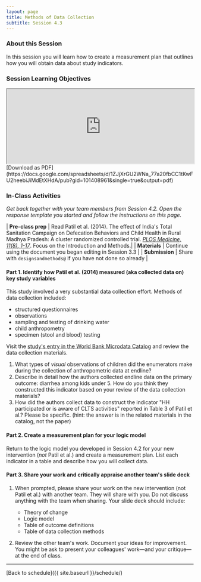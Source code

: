 ```yaml
---
layout: page
title: Methods of Data Collection
subtitle: Session 4.3
---
```


### About this Session

In this session you will learn how to create a measurement plan that outlines how you will obtain data about study indicators.

### Session Learning Objectives
<iframe width="100%" height="200" src="https://docs.google.com/spreadsheets/d/1ZJjXrGU2WNa_77a20fbCC1tKwFU2heebiJiMdEtXHdA/pubhtml?gid=101408961&amp;single=true&amp;widget=true&amp;headers=false"></iframe>
[Download as PDF](https://docs.google.com/spreadsheets/d/1ZJjXrGU2WNa_77a20fbCC1tKwFU2heebiJiMdEtXHdA/pub?gid=101408961&single=true&output=pdf)

### In-Class Activities

*Get back together with your team members from Session 4.2. Open the response template you started and follow the instructions on this page.*

| **Pre-class prep** | Read Patil et al. (2014). The effect of India's Total Sanitation Campaign on Defecation Behaviors and Child Health in Rural Madhya Pradesh: A cluster randomized controlled trial. [*PLOS Medicine, 11(8), 1-17*](https://drive.google.com/open?id=0Bxn_jkXZ1lxub0xMNGJaVXNxZk0). Focus on the Introduction and Methods.|
| **Materials**       | Continue using the document you began editing in Session 3.3 |
| **Submission**     | Share with `designsandmethods@` if you have not done so already |

<p></p>

#### Part 1. Identify how Patil et al. (2014) measured (aka collected data on) key study variables

This study involved a very substantial data collection effort. Methods of data collection included: 

* structured questionnaires
* observations
* sampling and testing of drinking water
* child anthropometry
* specimen (stool and blood) testing

Visit the [study's entry in the World Bank Microdata Catalog](http://microdata.worldbank.org/index.php/catalog/2033) and review the data collection materials.

1. What types of *visual* observations of children did the enumerators make during the collection of anthropometric data at endline?
2. Describe in detail how the authors collected endline data on the primary outcome: diarrhea among kids under 5. How do you think they constructed this indicator based on your review of the data collection materials?
3. How did the authors collect data to construct the indicator "HH participated or is aware of CLTS activities" reported in Table 3 of Patil et al.? Please be specific. (hint: the answer is in the related materials in the catalog, not the paper)

<p></p>

#### Part 2. Create a measurement plan for your logic model

Return to the logic model you developed in Session 4.2 for your new intervention (*not* Patil et al.) and create a measurement plan. List each indicator in a table and describe how you will collect data.

#### Part 3. Share your work and critically appraise another team's slide deck

1. When prompted, please share your work on the new intervention (not Patil et al.) with another team. They will share with you. Do not discuss anything with the team when sharing. Your slide deck should include:
	* Theory of change
	* Logic model
	* Table of outcome definitions
	* Table of data collection methods

2. Review the other team's work. Document your ideas for improvement. You might be ask to present your colleagues' work—and your critique—at the end of class.

* * *

[Back to schedule]({{ site.baseurl }}/schedule/)